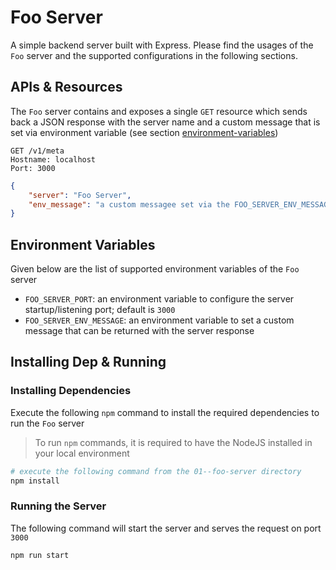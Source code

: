 # Foo Server

A simple backend server built with Express. Please find the usages of the `Foo` server and the supported configurations in the following sections.

## APIs & Resources

The `Foo` server contains and exposes a single `GET` resource which sends back a JSON response with the server name and a custom message that is set via environment variable (see section [environment-variables](#environment-variables))

```http
GET /v1/meta
Hostname: localhost
Port: 3000
```

```json
{
    "server": "Foo Server",
    "env_message": "a custom messagee set via the FOO_SERVER_ENV_MESSAGE environment var"
}
```

## Environment Variables

Given below are the list of supported environment variables of the `Foo` server

- `FOO_SERVER_PORT`: an environment variable to configure the server startup/listening port; default is `3000`
- `FOO_SERVER_ENV_MESSAGE`: an environment variable to set a custom message that can be returned with the server response

## Installing Dep & Running

### Installing Dependencies

Execute the following `npm` command to install the required dependencies to run the `Foo` server

> To run `npm` commands, it is required to have the NodeJS installed in your local environment

```sh
# execute the following command from the 01--foo-server directory
npm install
```

### Running the Server

The following command will start the server and serves the request on port `3000`

```sh
npm run start
```
